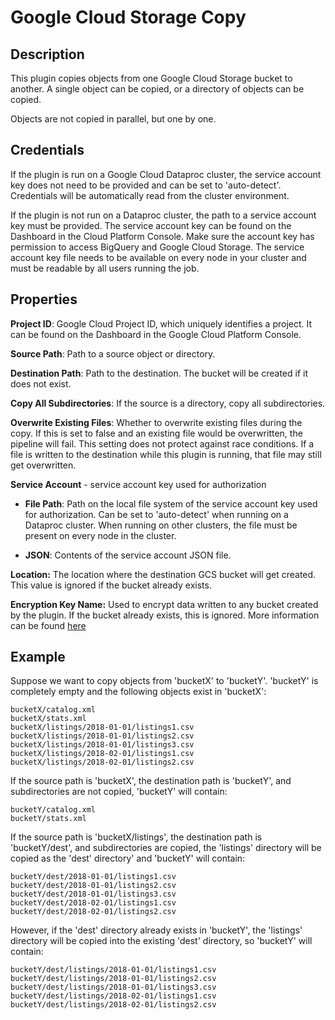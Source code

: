 # Google Cloud Storage Copy

Description
-----------
This plugin copies objects from one Google Cloud Storage bucket to another.
A single object can be copied, or a directory of objects can be copied.

Objects are not copied in parallel, but one by one.

Credentials
-----------
If the plugin is run on a Google Cloud Dataproc cluster, the service account key does not need to be
provided and can be set to 'auto-detect'.
Credentials will be automatically read from the cluster environment.

If the plugin is not run on a Dataproc cluster, the path to a service account key must be provided.
The service account key can be found on the Dashboard in the Cloud Platform Console.
Make sure the account key has permission to access BigQuery and Google Cloud Storage.
The service account key file needs to be available on every node in your cluster and
must be readable by all users running the job.

Properties
----------
**Project ID**: Google Cloud Project ID, which uniquely identifies a project.
It can be found on the Dashboard in the Google Cloud Platform Console.

**Source Path**: Path to a source object or directory.

**Destination Path**: Path to the destination. The bucket will be created if it does not exist. 

**Copy All Subdirectories**: If the source is a directory, copy all subdirectories.

**Overwrite Existing Files**: Whether to overwrite existing files during the copy. If this is set to
false and an existing file would be overwritten, the pipeline will fail. This setting does not
protect against race conditions. If a file is written to the destination while this plugin is
running, that file may still get overwritten.

**Service Account**  - service account key used for authorization

* **File Path**: Path on the local file system of the service account key used for
authorization. Can be set to 'auto-detect' when running on a Dataproc cluster.
When running on other clusters, the file must be present on every node in the cluster.

* **JSON**: Contents of the service account JSON file.

**Location:** The location where the destination GCS bucket will get created. 
This value is ignored if the bucket already exists.

**Encryption Key Name:** Used to encrypt data written to any bucket created by the plugin.
If the bucket already exists, this is ignored. More information can be found 
[here](https://cloud.google.com/data-fusion/docs/how-to/customer-managed-encryption-keys)

Example
-------

Suppose we want to copy objects from 'bucketX' to 'bucketY'. 'bucketY' is completely empty and the
following objects exist in 'bucketX':

    bucketX/catalog.xml
    bucketX/stats.xml
    bucketX/listings/2018-01-01/listings1.csv
    bucketX/listings/2018-01-01/listings2.csv
    bucketX/listings/2018-01-01/listings3.csv
    bucketX/listings/2018-02-01/listings1.csv
    bucketX/listings/2018-02-01/listings2.csv

If the source path is 'bucketX', the destination path is 'bucketY',
and subdirectories are not copied, 'bucketY' will contain:

    bucketY/catalog.xml
    bucketY/stats.xml

If the source path is 'bucketX/listings', the destination path is 'bucketY/dest',
and subdirectories are copied, the 'listings' directory will be copied as the 'dest'
directory' and 'bucketY' will contain:

    bucketY/dest/2018-01-01/listings1.csv
    bucketY/dest/2018-01-01/listings2.csv
    bucketY/dest/2018-01-01/listings3.csv
    bucketY/dest/2018-02-01/listings1.csv
    bucketY/dest/2018-02-01/listings2.csv

However, if the 'dest' directory already exists in 'bucketY', the 'listings' directory
will be copied into the existing 'dest' directory, so 'bucketY' will contain:

    bucketY/dest/listings/2018-01-01/listings1.csv
    bucketY/dest/listings/2018-01-01/listings2.csv
    bucketY/dest/listings/2018-01-01/listings3.csv
    bucketY/dest/listings/2018-02-01/listings1.csv
    bucketY/dest/listings/2018-02-01/listings2.csv

